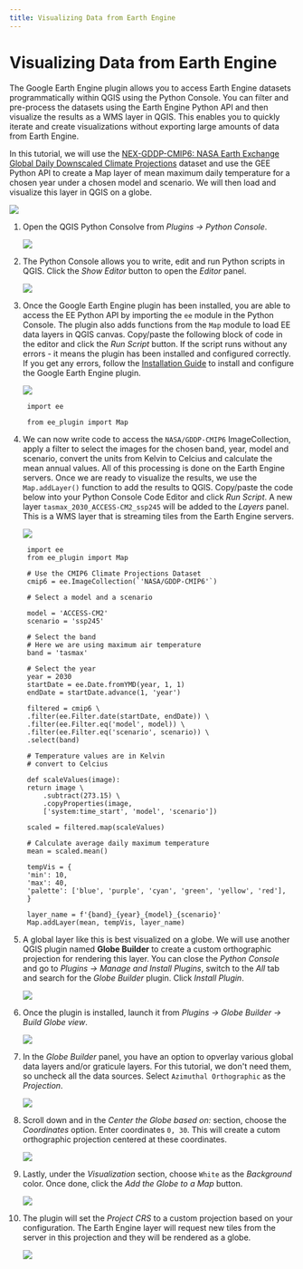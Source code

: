 ```yaml
---
title: Visualizing Data from Earth Engine
---
```


# Visualizing Data from Earth Engine

The Google Earth Engine plugin allows you to access Earth Engine datasets programmatically within QGIS using the Python Console. You can filter and pre-process the datasets using the Earth Engine Python API and then visualize the results as a WMS layer in QGIS. This enables you to quickly iterate and create visualizations without exporting large amounts of data from Earth Engine.

In this tutorial, we will use the [NEX-GDDP-CMIP6: NASA Earth Exchange Global Daily Downscaled Climate Projections](https://developers.google.com/earth-engine/datasets/catalog/NASA_GDDP-CMIP6) dataset and use the GEE Python API to create a Map layer of mean maximum daily temperature for a chosen year under a chosen model and scenario. We will then load and visualize this layer in QGIS on a globe.

![](../images/visualization_globe.png)


1. Open the QGIS Python Consolve from *Plugins → Python Console*.

    ![](../images/visualization1.png)

2. The Python Console allows you to write, edit and run Python scripts in QGIS. Click the *Show Editor* button to open the *Editor* panel.

    ![](../images/visualization2.png)

3. Once the Google Earth Engine plugin has been installed, you are able to access the EE Python API by importing the `ee` module in the Python Console. The plugin also adds functions from the `Map` module to load EE data layers in QGIS canvas. Copy/paste the following block of code in the editor and click the *Run Script* button. If the script runs without any errors - it means the plugin has been installed and configured correctly. If you get any errors, follow the [Installation Guide](../installation.md) to install and configure the Google Earth Engine plugin.

    ![](../images/visualization3.png)

        import ee

        from ee_plugin import Map

4. We can now write code to access the `NASA/GDDP-CMIP6` ImageCollection, apply a filter to select the images for the chosen band, year, model and scenario, convert the units from Kelvin to Celcius and calculate the mean annual values. All of this processing is done on the Earth Engine servers. Once we are ready to visualize the results, we use the `Map.addLayer()` function to add the results to QGIS. Copy/paste the code below into your Python Console Code Editor and click *Run Script*. A new layer `tasmax_2030_ACCESS-CM2_ssp245` will be added to the *Layers* panel. This is a WMS layer that is streaming tiles from the Earth Engine servers. 

    ![](../images/visualization4.png)

        import ee
        from ee_plugin import Map

        # Use the CMIP6 Climate Projections Dataset
        cmip6 = ee.ImageCollection(`'NASA/GDDP-CMIP6'`)

        # Select a model and a scenario

        model = 'ACCESS-CM2'
        scenario = 'ssp245'

        # Select the band
        # Here we are using maximum air temperature
        band = 'tasmax'

        # Select the year
        year = 2030
        startDate = ee.Date.fromYMD(year, 1, 1)
        endDate = startDate.advance(1, 'year')

        filtered = cmip6 \
        .filter(ee.Filter.date(startDate, endDate)) \
        .filter(ee.Filter.eq('model', model)) \
        .filter(ee.Filter.eq('scenario', scenario)) \
        .select(band)

        # Temperature values are in Kelvin
        # convert to Celcius

        def scaleValues(image):
        return image \
            .subtract(273.15) \
            .copyProperties(image,
            ['system:time_start', 'model', 'scenario'])

        scaled = filtered.map(scaleValues)

        # Calculate average daily maximum temperature
        mean = scaled.mean()

        tempVis = {
        'min': 10,
        'max': 40,
        'palette': ['blue', 'purple', 'cyan', 'green', 'yellow', 'red'],
        }

        layer_name = f'{band}_{year}_{model}_{scenario}'
        Map.addLayer(mean, tempVis, layer_name)

5. A global layer like this is best visualized on a globe. We will use another QGIS plugin named **Globe Builder** to create a custom orthographic projection for rendering this layer. You can close the *Python Console* and go to *Plugins → Manage and Install Plugins*, switch to the *All* tab and search for the *Globe Builder* plugin. Click *Install Plugin*.

    ![](../images/visualization5.png)

6. Once the plugin is installed, launch it from *Plugins → Globe Builder → Build Globe view*. 

    ![](../images/visualization6.png)

7. In the *Globe Builder* panel, you have an option to opverlay various global data layers and/or graticule layers. For this tutorial, we don't need them, so uncheck all the data sources. Select `Azimuthal Orthographic` as the *Projection*.

    ![](../images/visualization7.png)

8. Scroll down and in the *Center the Globe based on:* section, choose the *Coordinates* option. Enter coordinates `0, 30`. This will create a cutom orthographic projection centered at these coordinates.

    ![](../images/visualization8.png)

9. Lastly, under the *Visualization* section, choose `White` as the *Background* color. Once done, click the *Add the Globe to a Map* button.

    ![](../images/visualization9.png)

10. The plugin will set the *Project CRS* to a custom projection based on your configuration. The Earth Engine layer will request new tiles from the server in this projection and they will be rendered as a globe.

    ![](../images/visualization10.png)
